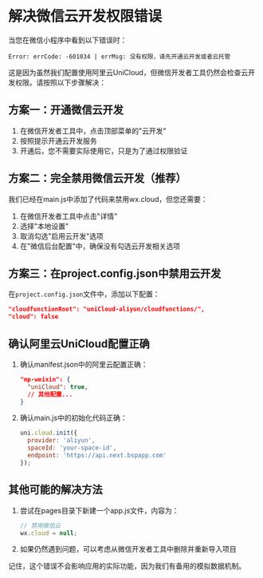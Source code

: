 # 解决微信云开发权限错误

当您在微信小程序中看到以下错误时：
```
Error: errCode: -601034 | errMsg: 没有权限，请先开通云开发或者云托管
```

这是因为虽然我们配置使用阿里云UniCloud，但微信开发者工具仍然会检查云开发权限。请按照以下步骤解决：

## 方案一：开通微信云开发

1. 在微信开发者工具中，点击顶部菜单的"云开发"
2. 按照提示开通云开发服务
3. 开通后，您不需要实际使用它，只是为了通过权限验证

## 方案二：完全禁用微信云开发（推荐）

我们已经在main.js中添加了代码来禁用wx.cloud，但您还需要：

1. 在微信开发者工具中点击"详情"
2. 选择"本地设置"
3. 取消勾选"启用云开发"选项
4. 在"微信后台配置"中，确保没有勾选云开发相关选项

## 方案三：在project.config.json中禁用云开发

在`project.config.json`文件中，添加以下配置：

```json
"cloudfunctionRoot": "uniCloud-aliyun/cloudfunctions/",
"cloud": false
```

## 确认阿里云UniCloud配置正确

1. 确认manifest.json中的阿里云配置正确：
   ```json
   "mp-weixin": {
     "uniCloud": true,
     // 其他配置...
   }
   ```

2. 确认main.js中的初始化代码正确：
   ```js
   uni.cloud.init({
     provider: 'aliyun',
     spaceId: 'your-space-id', 
     endpoint: 'https://api.next.bspapp.com'
   });
   ```

## 其他可能的解决方法

1. 尝试在pages目录下新建一个app.js文件，内容为：
   ```js
   // 禁用微信云
   wx.cloud = null;
   ```

2. 如果仍然遇到问题，可以考虑从微信开发者工具中删除并重新导入项目

记住，这个错误不会影响应用的实际功能，因为我们有备用的模拟数据机制。 